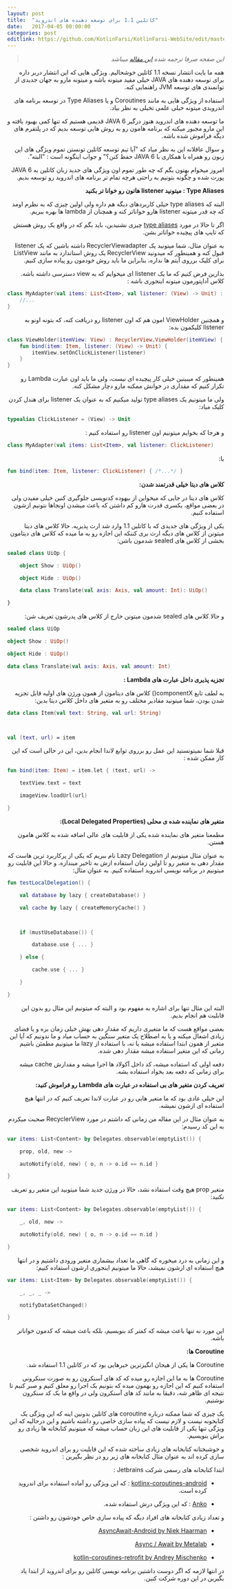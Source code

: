 ```yaml
---
layout: post
title:  "کاتلین 1.1 برای توسعه دهنده های اندروید"
date:   2017-04-05 00:00:00
categories: post
editlink: https://github.com/KotlinFarsi/KotlinFarsi-WebSite/edit/master/_post/2017-4-5-kotlin-1-1-is-also-for-android-developers/2017-4-5-kotlin-1-1-is-also-for-android-developers.md
---
```


<div dir="rtl" markdown="1">

>  _این صفحه صرفا ترجمه شده [این مقاله](https://blog.jetbrains.com/kotlin/2017/04/kotlin-1-1-is-also-for-android-developers/) میباشد_ 

همه ما بابت انتشار نسخه 1.1 کاتلین خوشحالیم. ویژگی هایی که این انتشار دربر داره برای توسعه دهنده های JAVA خیلی مفید میتونه باشه و میتونه مارو به جهان جدیدی از توانمندی های توسعه JVM راهنمایی کنه.

استفاده از ویژگی هایی به مانند Coroutines و یا  Type Aliases در توسعه برنامه های اندرویدی میتونه خیلی علمی تخیلی به نظر بیاد.

ما توسعه دهنده های اندروید هنوز درگیر JAVA 6 قدیمی هستیم که تنها کمی بهبود یافته و این مارو مجبور میکنه که برنامه هامون رو به روش هایی توسعه بدیم که در پلتفرم های دیگه فراموش شده باشه.

و سوال عاقلانه این به نظر میاد که "آیا تیم توسعه کاتلین تونستن تموم ویژگی های این زبون رو همراه با همکاری با JAVA 6 حفظ کنن؟" و جواب اینگونه است : "البته".

امروز میخوام بهتون بگم که چه طور تموم اون ویژگی های جدید زبان کاتلین به JAVA 6 پورت شده و چگونه بتونیم به راحتی هرچه تمام تر برنامه های اندروید رو توسعه بدیم.



**Type Aliases : میتونید listener هاتون رو خوانا تر بکنید**

البته که type aliases خیلی کاربردهای دیگه هم داره ولی اولین چیزی که به نظرم اومد که چه قدر میتونه listener هارو خواناتر کنه و همچنان از lambda ها بهره ببریم.

اگر تا حالا در مورد [type aliases](https://github.com/Kotlin/KEEP/issues/4) چیزی نشنیدین، باید بگم که در واقع یک روش هستش که تایپ های پیچیده خواناتر بشن.

به عنوان مثال، شما میتونید یک RecyclerViewadapter داشته باشین که یک listener قبول کنه و همینطور که میدونید RecyclerView یک روش استاندارد به مانند ListView برای کلیک برروی آیتم ها نداره، بنابراین ما باید روش خودمون رو پیاده سازی کنیم.

بذارین فرض کنیم که ما یک listener ای میخوایم که به view دسترسی داشته باشه. کلاس آداپتورمون میتونه اینجوری باشه :
</div>


```kotlin
class MyAdapter(val items: List<Item>, val listener: (View) -> Unit) : RecyclerView.Adapter<MyAdapter.ViewHolder>() {
    //...
}
```


<div dir="rtl" markdown="1">

و همچنین ViewHolder امون هم که اون listener رو دریافت کنه، که بتونه اونو به listener کلیکمون بده:

</div>


```kotlin
class ViewHolder(itemView: View) : RecyclerView.ViewHolder(itemView) {
    fun bind(item: Item, listener: (View) -> Unit) {
        itemView.setOnClickListener(listener)
    }
}
```

<div dir="rtl" markdown="1">

همینطور که میبینین خیلی کار پیچیده ای نیست، ولی ما باید اون عبارت Lambda رو تکرار کنیم که مقداری در خوانش ممکنه مارو دچار مشکل کنه.

ولی ما میتونیم یک type aliases تولید میکنیم که به عنوان یک listener برای هندل کردن کلیک میاد:

</div>

```kotlin
typealias ClickListener = (View) -> Unit
```

<div dir="rtl" markdown="1">

و هرجا که بخوایم میتونیم اون listener رو استفاده کنیم :

</div>

```kotlin
class MyAdapter(val items: List<Item>, val listener: ClickListener)
```
<div dir="rtl" markdown="1">

یا:

</div>

```kotlin
fun bind(item: Item, listener: ClickListener) { /*...*/ }
```

<div dir="rtl" markdown="1">

**کلاس های دیتا خیلی قدرتمند شدن:**

کلاس های دیتا در جایی که میخواین از بیهوده کدنویسی جلوگیری کنین خیلی مفیدن ولی در بعضی مواقع، یکسری قدرت هارو کم داشتن که باعث میشدن اونجاها نتونیم ازشون استفاده کنیم.

یکی از ویژگی های جدیدی که با کاتلین 1.1 وارد شد ارث پذیریه. حالا کلاس های دیتا میتونن از کلاس های دیگه ارث بری کننکه این اجازه رو به ما میده که کلاس های دیتامون بخشی از کلاس های sealed شدمون باشن:

</div>

```kotlin
sealed class UiOp {

    object Show : UiOp()

    object Hide : UiOp()

    data class Translate(val axis: Axis, val amount: Int): UiOp()

}
```
<div dir="rtl" markdown="1">

و حالا کلاس های sealed شدمون میتونن خارج از کلاس های پدرشون تعریف شن:

</div>


```kotlin
sealed class UiOp

object Show : UiOp()

object Hide : UiOp()

data class Translate(val axis: Axis, val amount: Int)
```


<div dir="rtl" markdown="1">

**تجزیه پذیری داخل عبارت های Lambda :**



به لطف تابع componentX() کلاس های دیتامون از همون ورژن های اولیه قابل تجزیه شدن بودن، شما میتونید مقادیر مختلف رو به متغیر های داخل کلاس دیتا بدین:

</div>

```kotlin
data class Item(val text: String, val url: String)



val (text, url) = item
```
<div dir="rtl" markdown="1">

قبلا شما نمیتونستید این عمل رو برروی توابع لاندا انجام بدین، این در حالی است که این کار ممکن شده :

</div>

```kotlin
fun bind(item: Item) = item.let { (text, url) ->

    textView.text = text

    imageView.loadUrl(url)

}
```

<div dir="rtl" markdown="1">

**متغیر های نماینده شده ی محلی (Local Delegated Properties):**

مطمعنا متغیر های نماینده شده یکی از قابلیت های عالی اضافه شده به کلاس هامون هستن.

به عنوان مثال میتونیم از Lazy Delegation نام ببریم که یکی از پرکاربرد ترین هاست  که مقدار دهی به متغیر رو تا اولین زمان استفاده ازش به تاخیر میندازه. و حالا این قابلیت رو میتونیم در برنامه نویسی اندروید استفاده کنیم. به عنوان مثال:

</div>


```kotlin
fun testLocalDelegation() {

    val database by lazy { createDatabase() }

    val cache by lazy { createMemoryCache() }



    if (mustUseDatabase()) {

        database.use { ... }

    } else {

        cache.use { ... }

    }

}
```

<div dir="rtl" markdown="1">

البته این مثال تنها برای اشاره به مفهوم بود و البته که میتونیم این مثال رو بدون این قابلیت هم انجام بدیم.

بعضی مواقع هست که ما متغیری داریم که مقدار دهی بهش خیلی زمان بره و یا فضای زیادی اشغال میکنه و یا به اصطلاح یک متغیر سنگین به حساب میاد و ما ندونیم که آیا این متغیر از همون ابتدا استفاده میشه یا نه، با استفاده از lazy ما میتونیم مطمئن باشیم زمانی که این متغیر استفاده میشه مقدار دهی شده.

دفعه اولی که استفاده میشه، کد داخل آکولاد ها اجرا میشه و مقدارش cache میشه برای زمانی که دفعه بعد بخواد استفاده بشه.

**تعریف کردن متغیر های بی استفاده در عبارت های Lambda رو فراموش کنید:**

این خیلی عادی بود که ما متغیر هایی رو در عبارت لاندا تعریف کنیم که در انتها هیچ استفاده ای ازشون نمیشه.

به عنوان مثال در این مقاله من زمانی که داشتم در مورد RecyclerView صحبت میکردم به این کد رسیدم:

</div>

```kotlin
var items: List<Content> by Delegates.observable(emptyList()) {

    prop, old, new ->

    autoNotify(old, new) { o, n -> o.id == n.id }

}
```
<div dir="rtl" markdown="1">

متغیر prop هیچ وقت استفاده نشد، حالا در ورژن جدید شما میتونید این متغیر رو تعریف نکنید:

</div>


```kotlin
var items: List<Content> by Delegates.observable(emptyList()) {

    _, old, new ->

    autoNotify(old, new) { o, n -> o.id == n.id }

}
```
<div dir="rtl" markdown="1">

و این زمانی به درد میخوره که گاهی ما تعداد بیشماری متغیر ورودی داشتیم و در انتها هیچ استفاده ای ازشون نمیشد، حالا ما میتونیم اینجوری ارشون استفاده کنیم:

</div>

```kotlin
var items: List<Item> by Delegates.observable(emptyList()) {

    _, _, _ ->

    notifyDataSetChanged()

}
```
<div dir="rtl" markdown="1">

این مورد نه تنها باعث میشه که کمتر کد بنویسیم، بلکه باعث میشه که کدمون خواناتر باشه.



**Coroutine ها:**

Coroutine ها یکی از هیجان انگیزترین خبرهایی بود که در کاتلین 1.1 استفاده شد.

Coroutine ها به ما این اجازه رو میده که کد های آسنکرون رو به صورت سنکرونی استفاده کنیم که این اجازه رو بهمون میده که بتونیم یک اجرا رو معلق کنیم و صبر کنیم تا نتیجه ای ظاهر شه، دقیقا به مانند کد های آسنکرون ولی در واقع ما یک کد سنکرون نوشتیم.

یک چیزی که شما ممکنه درباره coroutine های کاتلین بدونین اینه که این ویژگی یک کتابخونه نیست و لازم نیست که پیاده سازی خاصی رو داشته باشیم و این درحالیه که این ویژگی تنها یکی از قابلیت های این زبان حساب میشه که میتونیم کتابخانه ها زیادی رو براش بنویسیم.

و خوشبختانه کتابخانه های زیادی ساخته شده که این قابلیت رو برای اندروید شخصی سازی کرده اند به عنوان مثال کتابخانه های زیر رو در نظر بگیرین :

ابتدا کتابخانه های رسمی شرکت Jetbrains :

* [kotlinx-coroutines-android](https://github.com/Kotlin/kotlinx.coroutines/tree/master/ui/kotlinx-coroutines-android) : که این ویژگی رو آماده استفاده برای اندروید کرده است.

* [Anko](https://github.com/Kotlin/anko) : که این ویژگی درش استفاده شده.

و تعداد زیادی کتابخانه های افراد دیگه که پیاده سازی خاص خودشون رو داشتن :

* [AsyncAwait-Android by Niek Haarman](https://github.com/nhaarman/AsyncAwait-Android)

- [Async / Await by Metalab](https://github.com/metalabdesign/AsyncAwait)

* [kotlin-coroutines-retrofit by Andrey Mischenko](https://github.com/gildor/kotlin-coroutines-retrofit)

 

در انتها لازمه که اگر دوست داشتین برنامه نویسی کاتلین رو برای اندروید از ابتدا یاد بگیرین در این دوره شرکت کنین.

</div>
